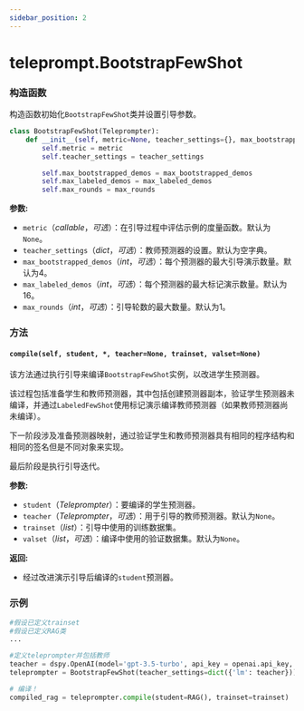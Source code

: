 ```yaml
---
sidebar_position: 2
---
```


# teleprompt.BootstrapFewShot

### 构造函数

构造函数初始化`BootstrapFewShot`类并设置引导参数。

```python
class BootstrapFewShot(Teleprompter):
    def __init__(self, metric=None, teacher_settings={}, max_bootstrapped_demos=4, max_labeled_demos=16, max_rounds=1):
        self.metric = metric
        self.teacher_settings = teacher_settings

        self.max_bootstrapped_demos = max_bootstrapped_demos
        self.max_labeled_demos = max_labeled_demos
        self.max_rounds = max_rounds
```

**参数:**
- `metric`（_callable_，_可选_）：在引导过程中评估示例的度量函数。默认为`None`。
- `teacher_settings`（_dict_，_可选_）：教师预测器的设置。默认为空字典。
- `max_bootstrapped_demos`（_int_，_可选_）：每个预测器的最大引导演示数量。默认为4。
- `max_labeled_demos`（_int_，_可选_）：每个预测器的最大标记演示数量。默认为16。
- `max_rounds`（_int_，_可选_）：引导轮数的最大数量。默认为1。

### 方法

#### `compile(self, student, *, teacher=None, trainset, valset=None)`

该方法通过执行引导来编译`BootstrapFewShot`实例，以改进学生预测器。

该过程包括准备学生和教师预测器，其中包括创建预测器副本，验证学生预测器未编译，并通过`LabeledFewShot`使用标记演示编译教师预测器（如果教师预测器尚未编译）。

下一阶段涉及准备预测器映射，通过验证学生和教师预测器具有相同的程序结构和相同的签名但是不同对象来实现。

最后阶段是执行引导迭代。

**参数:**
- `student`（_Teleprompter_）：要编译的学生预测器。
- `teacher`（_Teleprompter_，_可选_）：用于引导的教师预测器。默认为`None`。
- `trainset`（_list_）：引导中使用的训练数据集。
- `valset`（_list_，_可选_）：编译中使用的验证数据集。默认为`None`。

**返回:**
- 经过改进演示引导后编译的`student`预测器。

### 示例

```python
#假设已定义trainset
#假设已定义RAG类
...

#定义teleprompter并包括教师
teacher = dspy.OpenAI(model='gpt-3.5-turbo', api_key = openai.api_key, api_provider = "openai", model_type = "chat")
teleprompter = BootstrapFewShot(teacher_settings=dict({'lm': teacher}))

# 编译！
compiled_rag = teleprompter.compile(student=RAG(), trainset=trainset)
```